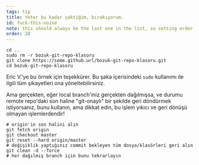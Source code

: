 ```yaml
---
tags: tip
title: Yeter bu kadar çektiğim, bırakıyorum.
id: fuck-this-noise
note: this should always be the last one in the list, so setting order to 20 so I don't have to re-name/re-order it
order: 20
---
```


```git
cd ..
sudo rm -r bozuk-git-repo-klasoru
git clone https://some.github.url/bozuk-git-repo-klasoru.git
cd bozuk-git-repo-klasoru
```

Eric V.'ye bu örnek için teşekkürer. Bu şaka içerisindeki `sudo` kullanımı ile ilgili tüm şikayetleri ona yöneltebilirsiniz.

Ama gerçekten, eğer local branch'iniz gerçekten dağılmışsa, ve durumu remote repo'daki son haline "git-onaylı" bir şekilde geri döndürmek istiyorsanız, bunu kullanın, ama dikkat edin, bu işlem yıkıcı ve geri dönüşü olmayan işlemlerdendir!

```git
# origin'in son halini alın
git fetch origin
git checkout master
git reset --hard origin/master
# değişiklik yaptığınız commit bekleyen tüm dosya/klasörleri geri alın
git clean -d --force
# her dağılmış branch için bunu tekrarlayın
```